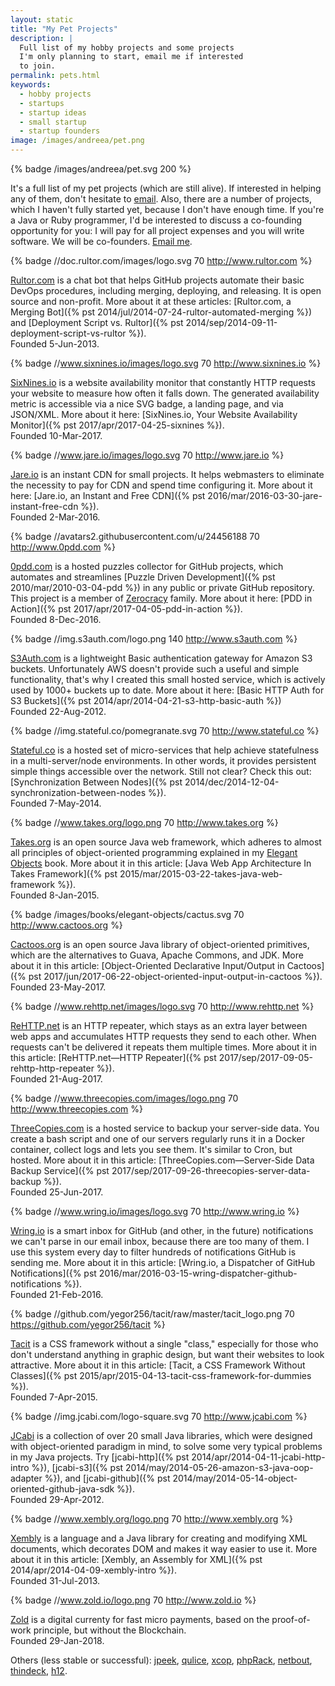 ```yaml
---
layout: static
title: "My Pet Projects"
description: |
  Full list of my hobby projects and some projects
  I'm only planning to start, email me if interested
  to join.
permalink: pets.html
keywords:
  - hobby projects
  - startups
  - startup ideas
  - small startup
  - startup founders
image: /images/andreea/pet.png
---
```


{% badge /images/andreea/pet.svg 200 %}

It's a full list of my pet projects (which are still alive). If interested
in helping any of them, don't hesitate to [email](mailto:pets@yegor256.com).
Also, there are a number of projects, which I haven't fully started yet,
because I don't have enough time. If you're a Java or Ruby programmer, I'd be
interested to discuss a co-founding opportunity for you: I will pay for
all project expenses and you will write software. We will be co-founders.
[Email me](mailto:cofounder@yegor256.com).

{% badge //doc.rultor.com/images/logo.svg 70 http://www.rultor.com %}

[Rultor.com](http://www.rultor.com) is a chat bot that helps GitHub projects automate
their basic DevOps procedures, including merging, deploying, and
releasing. It is open source and non-profit. More about it at these
articles: [Rultor.com, a Merging Bot]({% pst 2014/jul/2014-07-24-rultor-automated-merging %})
and [Deployment Script vs. Rultor]({% pst 2014/sep/2014-09-11-deployment-script-vs-rultor %}).
<br/>
Founded 5-Jun-2013.

{% badge //www.sixnines.io/images/logo.svg 70 http://www.sixnines.io %}

[SixNines.io](http://www.sixnines.io) is a website availability monitor
that constantly HTTP requests your website to measure how often
it falls down. The generated availability metric is accessible via
a nice SVG badge, a landing page, and via JSON/XML. More about it here:
[SixNines.io, Your Website Availability Monitor]({% pst 2017/apr/2017-04-25-sixnines %}).
<br/>
Founded 10-Mar-2017.

{% badge //www.jare.io/images/logo.svg 70 http://www.jare.io %}

[Jare.io](http://www.jare.io) is an instant CDN for small projects. It
helps webmasters to eliminate the necessity to pay for CDN and spend time
configuring it. More about it here:
[Jare.io, an Instant and Free CDN]({% pst 2016/mar/2016-03-30-jare-instant-free-cdn %}).
<br/>
Founded 2-Mar-2016.

{% badge //avatars2.githubusercontent.com/u/24456188 70 http://www.0pdd.com %}

[0pdd.com](http://www.0pdd.com) is a hosted puzzles collector for GitHub projects,
which automates and streamlines
[Puzzle Driven Development]({% pst 2010/mar/2010-03-04-pdd %}) in any public
or private GitHub repository. This project is a member of
[Zerocracy](http://www.zerocracy.com) family.
More about it here:
[PDD in Action]({% pst 2017/apr/2017-04-05-pdd-in-action %}).
<br/>
Founded 8-Dec-2016.

{% badge //img.s3auth.com/logo.png 140 http://www.s3auth.com %}

[S3Auth.com](http://www.s3auth.com) is a lightweight Basic authentication
gateway for Amazon S3 buckets. Unfortunately AWS doesn't provide such
a useful and simple functionality, that's why I created this small hosted
service, which is actively used by 1000+ buckets up to date.
More about it here: [Basic HTTP Auth for S3 Buckets]({% pst 2014/apr/2014-04-21-s3-http-basic-auth %})
<br/>
Founded 22-Aug-2012.

{% badge //img.stateful.co/pomegranate.svg 70 http://www.stateful.co %}

[Stateful.co](http://www.stateful.co) is a hosted set of micro-services
that help achieve statefulness in a multi-server/node environments. In other
words, it provides persistent simple things accessible over the network.
Still not clear? Check this out:
[Synchronization Between Nodes]({% pst 2014/dec/2014-12-04-synchronization-between-nodes %}).
<br/>
Founded 7-May-2014.

{% badge //www.takes.org/logo.png 70 http://www.takes.org %}

[Takes.org](http://www.takes.org) is an open source Java web framework,
which adheres to almost all principles of object-oriented programming
explained in my [Elegant Objects](/elegant-objects.html) book.
More about it in this article:
[Java Web App Architecture In Takes Framework]({% pst 2015/mar/2015-03-22-takes-java-web-framework %}).
<br/>
Founded 8-Jan-2015.

{% badge /images/books/elegant-objects/cactus.svg 70 http://www.cactoos.org %}

[Cactoos.org](http://www.cactoos.org) is an open source Java library
of object-oriented primitives, which are the alternatives to
Guava, Apache Commons, and JDK.
More about it in this article:
[Object-Oriented Declarative Input/Output in Cactoos]({% pst 2017/jun/2017-06-22-object-oriented-input-output-in-cactoos %}).
<br/>
Founded 23-May-2017.

{% badge //www.rehttp.net/images/logo.svg 70 http://www.rehttp.net %}

[ReHTTP.net](http://www.rehttp.net) is an HTTP repeater, which stays as
an extra layer between web apps and accumulates HTTP requests they send
to each other. When requests can't be delivered it repeats them multiple times.
More about it in this article:
[ReHTTP.net&mdash;HTTP Repeater]({% pst 2017/sep/2017-09-05-rehttp-http-repeater %}).
<br/>
Founded 21-Aug-2017.

{% badge //www.threecopies.com/images/logo.png 70 http://www.threecopies.com %}

[ThreeCopies.com](http://www.threecopies.com) is a hosted service
to backup your server-side data. You create a bash script and one of our
servers regularly runs it in a Docker container, collect logs and lets you see them.
It's similar to Cron, but hosted.
More about it in this article:
[ThreeCopies.com&mdash;Server-Side Data Backup Service]({% pst 2017/sep/2017-09-26-threecopies-server-data-backup %}).
<br/>
Founded 25-Jun-2017.

{% badge //www.wring.io/images/logo.svg 70 http://www.wring.io %}

[Wring.io](http://www.wring.io) is a smart inbox for GitHub (and other, in the future)
notifications we can't parse in our email inbox, because there are too many of them.
I use this system every day to filter hundreds of notifications GitHub is sending me.
More about it in this article:
[Wring.io, a Dispatcher of GitHub Notifications]({% pst 2016/mar/2016-03-15-wring-dispatcher-github-notifications %}).
<br/>
Founded 21-Feb-2016.

{% badge //github.com/yegor256/tacit/raw/master/tacit_logo.png 70 https://github.com/yegor256/tacit %}

[Tacit](https://github.com/yegor256/tacit) is a CSS framework without a single
"class," especially for those who don't understand anything in graphic
design, but want their websites to look attractive.
More about it in this article:
[Tacit, a CSS Framework Without Classes]({% pst 2015/apr/2015-04-13-tacit-css-framework-for-dummies %}).
<br/>
Founded 7-Apr-2015.

{% badge //img.jcabi.com/logo-square.svg 70 http://www.jcabi.com %}

[JCabi](http://www.jcabi.com) is a collection of over 20 small Java libraries,
which were designed with object-oriented paradigm in mind, to solve some
very typical problems in my Java projects. Try
[jcabi-http]({% pst 2014/apr/2014-04-11-jcabi-http-intro %}),
[jcabi-s3]({% pst 2014/may/2014-05-26-amazon-s3-java-oop-adapter %}),
and [jcabi-github]({% pst 2014/may/2014-05-14-object-oriented-github-java-sdk %}).
<br/>
Founded 29-Apr-2012.

{% badge //www.xembly.org/logo.png 70 http://www.xembly.org %}

[Xembly](http://www.xembly.org) is a language and a Java library for creating
and modifying XML documents, which decorates DOM and makes it way easier
to use it.
More about it in this article:
[Xembly, an Assembly for XML]({% pst 2014/apr/2014-04-09-xembly-intro %}).
<br/>
Founded 31-Jul-2013.

{% badge //www.zold.io/logo.png 70 http://www.zold.io %}

[Zold](http://www.zold.io) is a digital currenty for fast micro payments,
based on the proof-of-work principle, but without the Blockchain.
<br/>
Founded 29-Jan-2018.

Others (less stable or successful):
[jpeek](https://github.com/yegor256/jpeek),
[qulice](https://github.com/teamed/qulice),
[xcop](https://github.com/yegor256/xcop),
[phpRack](http://www.phpRack.com/),
[netbout](http://www.netbout.com),
[thindeck](http://www.thindeck.com),
[h12](http://www.h12.co).
